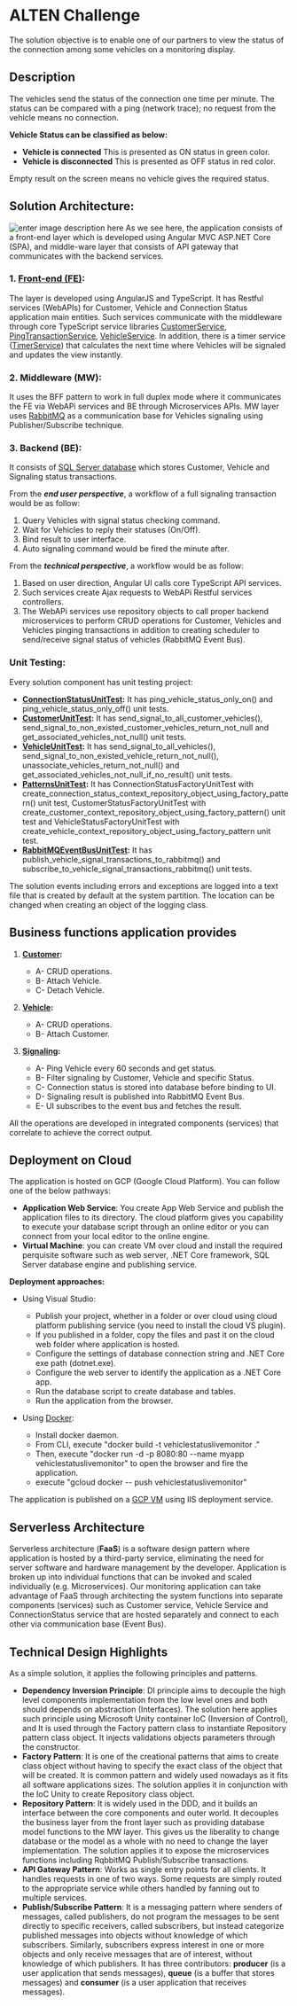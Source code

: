 
# ALTEN Challenge

The solution objective is to enable one of our partners to view the status of the connection among some vehicles on a monitoring display.

## Description
The vehicles send the status of the connection one time per minute. The status can be compared with a ping (network trace); no request from the vehicle means no connection.

<strong>Vehicle Status can be classified as below:</strong>

- <strong>Vehicle is connected</strong> This is presented as ON status in green color.
- <strong>Vehicle is disconnected</strong> This is presented as OFF status in red color.

Empty result on the screen means no vehicle gives the required status.

## Solution Architecture:

![enter image description here](https://github.com/diaakhateeb/ALTENChallenge/blob/master/VehicleStatusLiveMonitor/Resources/images/alten-architecture.PNG)
As we see here, the application consists of a front-end layer which is developed using Angular MVC ASP.NET Core (SPA), and middle-ware layer that consists of API gateway that communicates with the backend services.
   
### 1. [Front-end (FE)](https://github.com/diaakhateeb/ALTENChallenge/tree/master/VehicleStatusLiveMonitor):
The layer is developed using AngularJS and TypeScript. It has Restful services (WebAPIs) for Customer, Vehicle and Connection Status application main entities. Such services communicate with the middleware through core TypeScript service libraries [CustomerService](https://github.com/diaakhateeb/ALTENChallenge/blob/master/VehicleStatusLiveMonitor/ClientApp/services/customer-service.ts), [PingTransactionService](https://github.com/diaakhateeb/ALTENChallenge/blob/master/VehicleStatusLiveMonitor/ClientApp/services/ping-transaction-service.ts), [VehicleService](https://github.com/diaakhateeb/ALTENChallenge/blob/master/VehicleStatusLiveMonitor/ClientApp/services/vehicle-service.ts). In addition, there is a timer service ([TimerService](https://github.com/diaakhateeb/ALTENChallenge/blob/master/VehicleStatusLiveMonitor/ClientApp/services/timer-service.ts)) that calculates the next time where Vehicles will be signaled and updates the view instantly.

### 2. Middleware (MW):
It uses the BFF pattern to work in full duplex mode where it communicates the FE via WebAPi services and BE through Microservices APIs. MW layer uses [RabbitMQ](https://github.com/diaakhateeb/ALTENChallenge/blob/master/RabbitMQEventBus/MqService.cs) as a communication base for Vehicles signaling using Publisher/Subscribe technique.

### 3. Backend (BE):
It consists of [SQL Server database](https://github.com/diaakhateeb/ALTENChallenge/blob/master/VehicleStatusLiveMonitor/AppData/TextFile.txt) which stores Customer, Vehicle and Signaling status transactions.

From the ***end user perspective***, a workflow of a full signaling transaction would be as follow:

 1. Query Vehicles with signal status checking command.
 2. Wait for Vehicles to reply their statuses (On/Off).
 3. Bind result to user interface.
 4. Auto signaling command would be fired the minute after.

From the ***technical perspective***, a workflow would be as follow:
1. Based on user direction, Angular UI calls core TypeScript API services.
2. Such services create Ajax requests to WebAPi Restful services controllers.
3. The WebAPi services use repository objects to call proper backend microservices to perform CRUD operations for Customer, Vehicles and Vehicles pinging transactions in addition to creating scheduler to send/receive signal status of vehicles (RabbitMQ Event Bus).

### Unit Testing:
Every solution component has unit testing project:

 - **[ConnectionStatusUnitTest](https://github.com/diaakhateeb/ALTENChallenge/tree/master/DataDomainService.ConnectionStatus.UnitTest):** It has ping_vehicle_status_only_on() and ping_vehicle_status_only_off() unit tests.
- **[CustomerUnitTest](https://github.com/diaakhateeb/ALTENChallenge/tree/master/DataDomainService.Customer.UnitTest):** It has send_signal_to_all_customer_vehicles(), send_signal_to_non_existed_customer_vehicles_return_not_null and get_associated_vehicles_not_null() unit tests.
- **[VehicleUnitTest](https://github.com/diaakhateeb/ALTENChallenge/tree/master/DataDomainService.Vehicle.UnitTest):** It has send_signal_to_all_vehicles(), send_signal_to_non_existed_vehicle_return_not_null(), unassociate_vehicles_return_not_null() and get_associated_vehicles_not_null_if_no_result() unit tests.
- **[PatternsUnitTest](https://github.com/diaakhateeb/ALTENChallenge/tree/master/DataDomainService.Patterns.UnitTest):** It has ConnectionStatusFactoryUnitTest with create_connection_status_context_repository_object_using_factory_pattern() unit test, CustomerStatusFactoryUnitTest with create_customer_context_repository_object_using_factory_pattern() unit test and VehicleStatusFactoryUnitTest with create_vehicle_context_repository_object_using_factory_pattern unit test.
 - **[RabbitMQEventBusUnitTest](https://github.com/diaakhateeb/ALTENChallenge/tree/master/RabbitMQEventBus):** It has publish_vehicle_signal_transactions_to_rabbitmq() and subscribe_to_vehicle_signal_transactions_rabbitmq() unit tests.

The solution events including errors and exceptions are logged into a text file that is created by default at the system partition. The location can be changed when creating an object of the logging class. 

## Business functions application provides

 1. **[Customer](https://github.com/diaakhateeb/ALTENChallenge/blob/master/VehicleStatusLiveMonitor/Controllers/CustomerServiceController.cs):**
    - A- CRUD operations.
    - B- Attach Vehicle.
    - C- Detach Vehicle.
    
  2. **[Vehicle](https://github.com/diaakhateeb/ALTENChallenge/blob/master/VehicleStatusLiveMonitor/Controllers/VehicleServiceController.cs):**
     - A- CRUD operations.
     - B- Attach Customer.

3. **[Signaling](https://github.com/diaakhateeb/ALTENChallenge/blob/master/VehicleStatusLiveMonitor/Controllers/VehicleConnectionStatusServiceController.cs):**
   - A- Ping Vehicle every 60 seconds and get status.
   - B- Filter signaling by Customer, Vehicle and specific Status.
   - C- Connection status is stored into database before binding to UI.
   - D- Signaling result is published into RabbitMQ Event Bus.
   - E- UI subscribes to the event bus and fetches the result.
 
 All the operations are developed in integrated components (services) that correlate to achieve the correct output.

## Deployment on Cloud
The application is hosted on GCP (Google Cloud Platform). You can follow one of the below pathways:
 - **Application Web Service**:
You create App Web Service and publish the application files to its directory. The cloud platform gives you capability to execute your database script through an online editor or you can connect from your local editor to the online engine.
 - **Virtual Machine**:
you can create VM over cloud and install the required perquisite software such as web server, .NET Core framework, SQL Server database engine and publishing service.

**Deployment approaches:**

 - Using Visual Studio:
   - Publish your project, whether in a folder or over cloud using cloud platform publishing service (you need to install the cloud VS plugin).
   - If you published in a folder, copy the files and past it on the cloud web folder where application is hosted.
   - Configure the settings of database connection string and .NET Core exe path (dotnet.exe).
   - Configure the web server to identify the application as a .NET Core app.
   - Run the database script to create database and tables.
   - Run the application from the browser.

- Using [Docker](https://github.com/diaakhateeb/ALTENChallenge/blob/master/Dockerfile):
  - Install docker daemon.
  - From CLI, execute "docker build -t vehiclestatuslivemonitor ."
  - Then, execute "docker run -d -p 8080:80 --name myapp vehiclestatuslivemonitor" to open the browser and fire the application.
  - execute "gcloud docker -- push vehiclestatuslivemonitor"
 
 The application is published on a [GCP VM](http://35.231.199.19:8080/) using IIS deployment service.

## Serverless Architecture
Serverless architecture (**FaaS**) is a software design pattern where application is hosted by a third-party service, eliminating the need for server software and hardware management by the developer. Application is broken up into individual functions that can be invoked and scaled individually (e.g. Microservices).
Our monitoring application can take advantage of FaaS through architecting the system functions into separate components (services) such as Customer service, Vehicle Service and ConnectionStatus service that are hosted separately and connect to each other via communication base (Event Bus).

## Technical Design Highlights
As a simple solution, it applies the following principles and  patterns.
- **Dependency Inversion Principle**: DI principle aims to decouple the high level components implementation from the low level ones and both should depends on abstraction (Interfaces). The solution here applies such principle using Microsoft Unity container IoC (Inversion of Control), and It is used through the Factory pattern class to instantiate Repository pattern class object. It injects validations objects parameters through the constructor.
- **Factory Pattern**: It is one of the creational patterns that aims to create class object without having to specify the exact class of the object that will be created. It is common pattern and widely used nowadays as it fits all software applications sizes. The solution applies it in conjunction with the IoC Unity to create Repository class object.
- **Repository Pattern**: It is widely used in the DDD, and it builds an interface between the core components and outer world. It decouples the business layer from the front layer such as providing database model functions to the MW layer. This gives us the liberality to change database or the model as a whole with no need to change the layer implementation. The solution applies it to expose the microservices functions including RqbbitMQ Publish/Subscribe transactions.
- **API Gateway Pattern**: Works as single entry points for all clients. It handles requests in one of two ways. Some requests are simply routed to the appropriate service while others handled by fanning out to multiple services.
- **Publish/Subscribe Pattern**: It is a messaging pattern where senders of messages, called publishers, do not program the messages to be sent directly to specific receivers, called subscribers, but instead categorize published messages into objects without knowledge of which subscribers. Similarly, subscribers express interest in one or more objects and only receive messages that are of interest, without knowledge of which publishers. It has three contributors: **producer** (is a user application that sends messages), **queue** (is a buffer that stores messages) and **consumer** (is a user application that receives messages).
